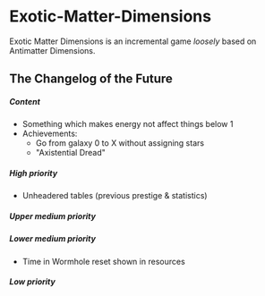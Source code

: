 # Exotic-Matter-Dimensions
Exotic Matter Dimensions is an incremental game *loosely* based on Antimatter Dimensions.
## The Changelog of the Future
##### Content
* Something which makes energy not affect things below 1
* Achievements:
	* Go from galaxy 0 to X without assigning stars
  * "Axistential Dread"
##### High priority
* Unheadered tables (previous prestige & statistics)
##### Upper medium priority
##### Lower medium priority
* Time in Wormhole reset shown in resources
##### Low priority